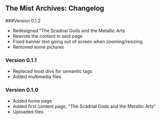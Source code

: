 ## The Mist Archives: Changelog

###Version 0.1.2
- Redesigned "The Scadrial Gods and the Metallic Arts
- Rewrote the content in said page
- Fixed banner text going out of screen when zooming/resizing
- Removed some pictures

### Version 0.1.1 
- Replaced most divs for semantic tags
- Added multimedia files

### Version 0.1.0
- Added home page
- Added first content page, "The Scadrial Gods and the Metallic Arts"
- Uploaded files


